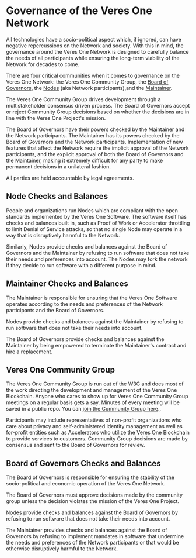 # Governance of the Veres One Network

All technologies have a socio-political aspect which, if ignored, can have
negative repercussions on the Network and society. With this in mind, the
governance around the Veres One Network is designed to carefully balance the
needs of all participants while ensuring the long-term viability of the Network
for decades to come.

There are four critical communities when it comes to governance on the Veres One
Network: the Veres One Community Group, the [Board of Governors](governors.md),
the [Nodes](nodes.md) (aka Network participants),and the
[Maintainer](maintainer.md).

The Veres One Community Group drives development through a multistakeholder
consensus driven process. The Board of Governors accept or reject Community
Group decisions based on whether the decisions are in line with the Veres One
Project's mission.

The Board of Governors have their powers checked by the Maintainer and the
Network participants. The Maintainer has its powers checked by the Board of
Governors and the Network participants. Implementation of new features that
affect the Network require the implicit approval of the Network participants,
and the explicit approval of both the Board of Governors and the Maintainer,
making it extremely difficult for any party to make permanent decisions in a
unilateral fashion.

All parties are held accountable by legal agreements.

## Node Checks and Balances

People and organizations run Nodes which are compliant with the open standards
implemented by the Veres One Software. The software itself has
checks and balances built in, such as Proof of Work or Accelerator throttling
to limit Denial of Service attacks, so that no single Node may operate in
a way that is disruptively harmful to the Network.

Similarly, Nodes provide checks and balances against the Board of Governors and
the Maintainer by refusing to run software that does not take their needs and
preferences into account. The Nodes may fork the network if they decide to
run software with a different purpose in mind.

## Maintainer Checks and Balances

The Maintainer is responsible for ensuring that the Veres One Software operates
according to the needs and preferences of the Network participants and the
Board of Governors.

Nodes provide checks and balances against the Maintainer by refusing to run
software that does not take their needs into account.

The Board of Governors provide checks and balances against the Maintainer by
being empowered to terminate the Maintainer's contract and hire a
replacement.

## Veres One Community Group

The Veres One Community Group is run out of the W3C and does most of the
work directing the development and management of the Veres One Blockchain.
Anyone who cares to show up for Veres One Community Group meetings on a regular
basis gets a say. Minutes of every meeting will be saved in a public repo. You
can [join the Community Group here](https://www.w3.org/community/veres-one/).,

Participants may include representatives of non-profit
organizations who care about privacy and self-administered identity management
as well as for-profit entities such as Accelerators who utilize the Veres One
Blockchain to provide services to customers. Community Group decisions are made
by consensus and sent to the Board of Governors for review.


## Board of Governors Checks and Balances

The Board of Governors is responsible for ensuring the stability of the
socio-political and economic operation of the Veres One Network.

The Board of Governors must approve decisions made by the community group unless
the decision violates the mission of the Veres One Project.

Nodes provide checks and balances against the Board of Governors by refusing to
run software that does not take their needs into account.

The Maintainer provides checks and balances against the Board of Governors
by refusing to implement mandates in software that undermine the needs and
preferences of the Network participants or that would be otherwise disruptively
harmful to the Network.
